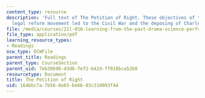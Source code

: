 ```yaml
---
content_type: resource
description: 'Full text of The Petition of Right. These objectives of the 1628 English
  legal reform movement led to the Civil War and the deposing of Charles I in 1649. '
file: /media/courses/21l-016-learning-from-the-past-drama-science-performance-spring-2009/164bbc7a7b568e65be6b03c310093f44_MIT21L_016s09_read09_right.pdf
file_type: application/pdf
learning_resource_types:
- Readings
ocw_type: OCWFile
parent_title: Readings
parent_type: CourseSection
parent_uid: 7eb39698-d3d6-fef2-b42d-ff918bca52b8
resourcetype: Document
title: The Petition of Right
uid: 164bbc7a-7b56-8e65-be6b-03c310093f44
---
```

